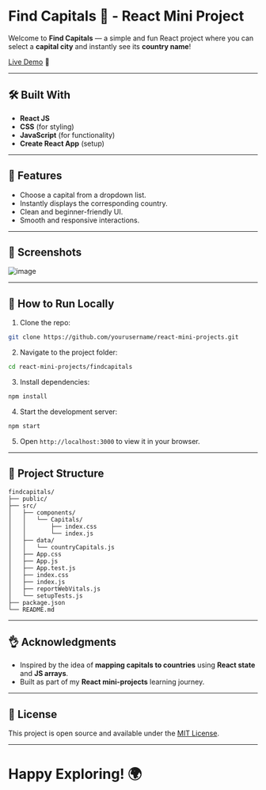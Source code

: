# Find Capitals 🗽️ - React Mini Project

Welcome to **Find Capitals** — a simple and fun React project where you can select a **capital city** and instantly see its **country name**!

[Live Demo](https://capfind.ccbp.tech/) 🚀

---

## 🛠️ Built With
- **React JS**
- **CSS** (for styling)
- **JavaScript** (for functionality)
- **Create React App** (setup)

---

## 🎯 Features
- Choose a capital from a dropdown list.
- Instantly displays the corresponding country.
- Clean and beginner-friendly UI.
- Smooth and responsive interactions.

---

## 📸 Screenshots
![image](https://github.com/user-attachments/assets/655d1e07-bc03-4ded-ace6-8bfc126fecd2)


---

## 🚀 How to Run Locally
1. Clone the repo:

```bash
git clone https://github.com/yourusername/react-mini-projects.git
```

2. Navigate to the project folder:

```bash
cd react-mini-projects/findcapitals
```

3. Install dependencies:

```bash
npm install
```

4. Start the development server:

```bash
npm start
```

5. Open `http://localhost:3000` to view it in your browser.

---

## 📂 Project Structure
```
findcapitals/
├── public/
├── src/
│   ├── components/
│   │   └── Capitals/
│   │       ├── index.css
│   │       └── index.js
│   ├── data/
│   │   └── countryCapitals.js
│   ├── App.css
│   ├── App.js
│   ├── App.test.js
│   ├── index.css
│   ├── index.js
│   ├── reportWebVitals.js
│   └── setupTests.js
├── package.json
└── README.md
```

---

## 👌 Acknowledgments
- Inspired by the idea of **mapping capitals to countries** using **React state** and **JS arrays**.
- Built as part of my **React mini-projects** learning journey.

---

## 📜 License
This project is open source and available under the [MIT License](LICENSE).

---

# Happy Exploring! 🌍

